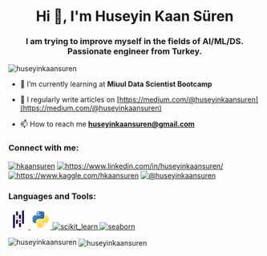 <h1 align="center">Hi 👋, I'm Huseyin Kaan Süren</h1>
<h3 align="center">I am trying to improve myself in the fields of AI/ML/DS. Passionate engineer from Turkey.</h3>

<p align="left"> <img src="https://komarev.com/ghpvc/?username=huseyinkaansuren&label=Profile%20views&color=0e75b6&style=flat" alt="huseyinkaansuren" /> </p>

- 🌱 I’m currently learning at **Miuul Data Scientist Bootcamp**

- 📝 I regularly write articles on [https://medium.com/@huseyinkaansuren](https://medium.com/@huseyinkaansuren)

- 📫 How to reach me **huseyinkaansuren@gmail.com**

<h3 align="left">Connect with me:</h3>
<p align="left">
<a href="https://twitter.com/hkaansuren" target="blank"><img align="center" src="https://raw.githubusercontent.com/rahuldkjain/github-profile-readme-generator/master/src/images/icons/Social/twitter.svg" alt="hkaansuren" height="30" width="40" /></a>
<a href="https://linkedin.com/in/https://www.linkedin.com/in/huseyinkaansuren/" target="blank"><img align="center" src="https://raw.githubusercontent.com/rahuldkjain/github-profile-readme-generator/master/src/images/icons/Social/linked-in-alt.svg" alt="https://www.linkedin.com/in/huseyinkaansuren/" height="30" width="40" /></a>
<a href="https://kaggle.com/https://www.kaggle.com/hkaansuren" target="blank"><img align="center" src="https://raw.githubusercontent.com/rahuldkjain/github-profile-readme-generator/master/src/images/icons/Social/kaggle.svg" alt="https://www.kaggle.com/hkaansuren" height="30" width="40" /></a>
<a href="https://medium.com/@huseyinkaansuren" target="blank"><img align="center" src="https://raw.githubusercontent.com/rahuldkjain/github-profile-readme-generator/master/src/images/icons/Social/medium.svg" alt="@huseyinkaansuren" height="30" width="40" /></a>
</p>

<h3 align="left">Languages and Tools:</h3>
<p align="left"> <a href="https://pandas.pydata.org/" target="_blank" rel="noreferrer"> <img src="https://raw.githubusercontent.com/devicons/devicon/2ae2a900d2f041da66e950e4d48052658d850630/icons/pandas/pandas-original.svg" alt="pandas" width="40" height="40"/> </a> <a href="https://www.python.org" target="_blank" rel="noreferrer"> <img src="https://raw.githubusercontent.com/devicons/devicon/master/icons/python/python-original.svg" alt="python" width="40" height="40"/> </a> <a href="https://scikit-learn.org/" target="_blank" rel="noreferrer"> <img src="https://upload.wikimedia.org/wikipedia/commons/0/05/Scikit_learn_logo_small.svg" alt="scikit_learn" width="40" height="40"/> </a> <a href="https://seaborn.pydata.org/" target="_blank" rel="noreferrer"> <img src="https://seaborn.pydata.org/_images/logo-mark-lightbg.svg" alt="seaborn" width="40" height="40"/> </a> </p>

<p><img align="left" src="https://github-readme-stats.vercel.app/api/top-langs?username=huseyinkaansuren&show_icons=true&locale=en&layout=compact" alt="huseyinkaansuren" /></p>

<p>&nbsp;<img align="center" src="https://github-readme-stats.vercel.app/api?username=huseyinkaansuren&show_icons=true&locale=en" alt="huseyinkaansuren" /></p>
